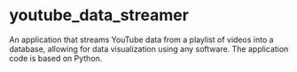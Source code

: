 # youtube_data_streamer
An application that streams YouTube data from a playlist of videos into a database, allowing for data visualization using any software. The application code is based on Python.
